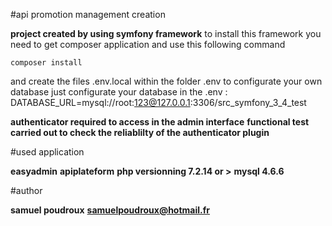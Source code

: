 #api promotion management creation

**project created by using symfony framework** 
to install this framework you need to get composer application and use this following command

    composer install 
    
and create the files .env.local within the folder .env to configurate your own database 
just configurate your database in the .env : DATABASE_URL=mysql://root:123@127.0.0.1:3306/src_symfony_3_4_test

**authenticator required to access in the admin interface**
**functional test carried out to check the reliablilty of the authenticator plugin**

#used application 

**easyadmin**
**apiplateform**
**php versionning 7.2.14 or >**
**mysql 4.6.6**

#author 

**samuel poudroux**
**samuelpoudroux@hotmail.fr**
